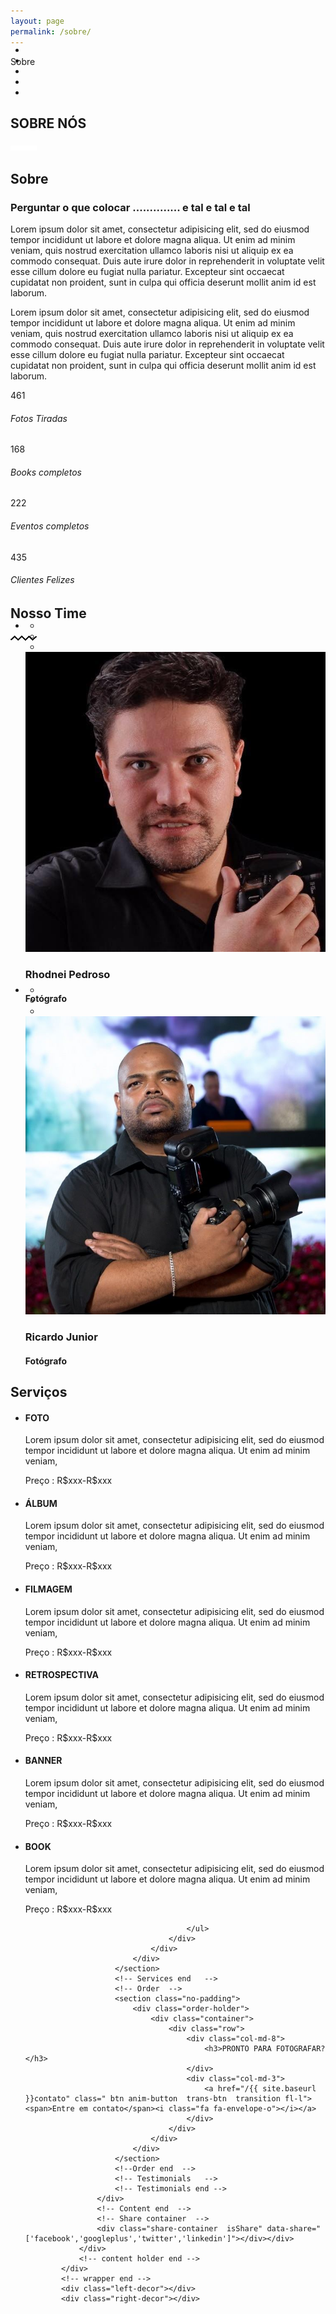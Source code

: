 ```yaml
---
layout: page
permalink: /sobre/
---
```


<div id="wrapper">
                <!--=============== Content holder  ===============-->
                <div class="content-holder elem scale-bg2 transition3">
                    <!--=============== Content  ===============-->
                    <div class="content full-height">
                        <!-- Fixed title-->
                        <div class="fixed-title"><span>Sobre</span></div>
                        <!-- Page navigation--> 
                        <div class="scroll-page-nav cdc" style="margin-top: -50px;">
                            <ul>
                                <li><a href="#sec1" class="act-link"></a></li>
                                <li><a href="#sec2"></a></li>
                                <li><a href="#sec3" class=""></a></li>
                                <li><a href="#sec4" class=""></a></li>
                                <li><a href="#sec5" class=""></a></li>
                            </ul>
                        </div>
                        <!-- Page navigation end-->
                        <!-- Page title section --> 
                        <section class="parallax-section">
                            <div class="overlay"></div>
                            <div class="bg skrollable skrollable-between" style="transform: translateY(-109.091px); background-image: url(&quot;/assets/images/bg/46.jpg&quot;);" data-top-bottom="transform: translateY(200px);" data-bottom-top="transform: translateY(-200px);"></div>
                            <div class="container">
                                <h2>SOBRE NÓS</h2>
                                <div class="separator-image"><img src="/assets/images/separator.png" alt=""></div>
                            </div>
                            <a class="custom-scroll-link sect-scroll" href="#sec1"><i class="fa fa-angle-double-down"></i></a>
                        </section>
                        <!-- Page title section end--> 
                        <!-- About   -->
                        <section class="section-columns" id="sec1">
                            <div class="section-columns-img">
                                <div class="bg" style="background-image:url(/assets/images/bg/22.jpg)"></div>
                            </div>
                            <div class="section-columns-text">
                                <div class="custom-inner">
                                    <div class="container">
                                        <h2>Sobre</h2>
                                        <div class="separator"></div>
                                        <div class="clearfix"></div>
                                        <h3 class="subtitle">Perguntar o que colocar .............. e tal e tal e tal</h3>
                                        <p>Lorem ipsum dolor sit amet, consectetur adipisicing elit, sed do eiusmod
                                        tempor incididunt ut labore et dolore magna aliqua. Ut enim ad minim veniam,
                                        quis nostrud exercitation ullamco laboris nisi ut aliquip ex ea commodo
                                        consequat. Duis aute irure dolor in reprehenderit in voluptate velit esse
                                        cillum dolore eu fugiat nulla pariatur. Excepteur sint occaecat cupidatat non
                                        proident, sunt in culpa qui officia deserunt mollit anim id est laborum.</p>
                                        <p>Lorem ipsum dolor sit amet, consectetur adipisicing elit, sed do eiusmod
                                        tempor incididunt ut labore et dolore magna aliqua. Ut enim ad minim veniam,
                                        quis nostrud exercitation ullamco laboris nisi ut aliquip ex ea commodo
                                        consequat. Duis aute irure dolor in reprehenderit in voluptate velit esse
                                        cillum dolore eu fugiat nulla pariatur. Excepteur sint occaecat cupidatat non
                                        proident, sunt in culpa qui officia deserunt mollit anim id est laborum.</p>
                                        <div class="clearfix"></div>
                                    </div>
                                </div>
                            </div>
                        </section>
                        <!-- About end  -->
                        <!-- Facts -->
                        <section class="no-padding" id="sec2">
                            <div class="content">
                                <div class="inline-facts-holder">
                                    <!-- 1  -->
                                    <div class="inline-facts">
                                        <i class="fa fa-picture-o "></i>	 
                                        <div class="milestone-counter">
                                            <div class="stats animaper">
                                                <div class="num" data-content="461" data-num="461">461</div>
                                            </div>
                                        </div>
                                        <h6>Fotos Tiradas</h6>
                                    </div>
                                    <!-- 1  end-->
                                    <!-- 2  -->
                                    <div class="inline-facts">
                                        <i class="fa fa-suitcase "></i>	
                                        <div class="milestone-counter">
                                            <div class="stats animaper">
                                                <div class="num" data-content="168" data-num="168">168</div>
                                            </div>
                                        </div>
                                        <h6>Books completos</h6>
                                    </div>
                                    <!-- 2 end  -->
                                    <!-- 3  -->
                                    <div class="inline-facts">
                                        <i class="fa fa-suitcase "></i> 
                                        <div class="milestone-counter">
                                            <div class="stats animaper">
                                                <div class="num" data-content="222" data-num="222">222</div>
                                            </div>
                                        </div>
                                        <h6>Eventos completos</h6>
                                    </div>
                                    <!-- 3 end  -->
                                    <!-- 4  -->
                                    <div class="inline-facts">
                                        <i class="fa fa-trophy"></i>
                                        <div class="milestone-counter">
                                            <div class="stats animaper">
                                                <div class="num" data-content="435" data-num="435">435</div>
                                            </div>
                                        </div>
                                        <h6>Clientes Felizes</h6>
                                    </div>
                                    <!-- 4 end  -->
                                </div>
                            </div>
                        </section>
                        <!-- Facts end   -->
                        <!-- Team   -->
                        <section id="sec3">
                            <div class="container">
                                <h2>Nosso Time</h2>
                                <div class="separator-image"><img src="/assets/images/separator2.png" alt=""></div>
                                <ul class="team-holder">
                                    <!-- 1 -->
                                    <li>
                                        <div class="team-box">
                                            <div class="team-photo">
                                                <div class="overlay"></div>
                                                <ul class="team-social cdc" style="margin-top: -50px;">
                                                    <li><a href="https://www.facebook.com/rhodnei.pedroso/media_set?set=a.144278488943379.16408.100000836858795&type=3" target="_blank"><i class="fa fa-facebook"></i></a></li>
                                                    <li><a href="#" target="_blank"><i class="fa fa-twitter"></i></a></li>
                                                    <li><a href="#" target="_blank"><i class="fa fa-tumblr"></i></a></li>
                                                </ul>
                                                <img src="/assets/images/team/1.jpg" alt="" class="respimg"> 									
                                            </div>
                                            <div class="team-info">
                                                <h3>Rhodnei Pedroso</h3>
                                                <h4>Fotógrafo</h4>
                                            </div>
                                        </div>
                                    </li>
                                    <!-- 1  end-->
                                    <!-- 2 -->
                                    <li>
                                        <div class="team-box">
                                            <div class="team-photo">
                                                <div class="overlay"></div>
                                                <ul class="team-social cdc" style="margin-top: -50px; display: block;">
                                                    <li><a href="https://www.facebook.com/profile.php?id=100008611428817&sk=photos&collection_token=100008611428817%3A2305272732%3A5" target="_blank"><i class="fa fa-facebook"></i></a></li>
                                                    <li><a href="#" target="_blank"><i class="fa fa-twitter"></i></a></li>
                                                    <li><a href="#" target="_blank"><i class="fa fa-tumblr"></i></a></li>
                                                </ul>
                                                <img src="/assets/images/team/2.jpg" alt="" class="respimg"> 										
                                            </div>
                                            <div class="team-info">
                                                <h3>Ricardo Junior</h3>
                                                <h4>Fotógrafo</h4>
                                            </div>
                                        </div>
                                    </li>
                                    <!-- 2 end  -->
                                    <!-- 3 -->
                                  <!--  <li>
                                        <div class="team-box">
                                            <div class="team-photo">
                                                <div class="overlay"></div>
                                                <ul class="team-social cdc" style="margin-top: -50px;">
                                                    <li><a href="#" target="_blank"><i class="fa fa-facebook"></i></a></li>
                                                    <li><a href="#" target="_blank"><i class="fa fa-twitter"></i></a></li>
                                                    <li><a href="#" target="_blank"><i class="fa fa-tumblr"></i></a></li>
                                                    <li><a href="#" target="_blank"><i class="fa fa-behance"></i></a></li>
                                                </ul>
                                                <img src="/assets/images/team/3.jpg" alt="" class="respimg"> 										
                                            </div>
                                            <div class="team-info">
                                                <h3>Taylor Roberts</h3>
                                                <h4>Co-manager associated</h4>
                                            </div>
                                        </div>
                                    </li>
                                    3 end  -->
                                </ul>
                            </div>
                        </section>
                        <!-- Team end   -->
                        <!-- services   -->
                        <section class="section-columns" id="sec4">
                            <div class="section-columns-img">
                                <div class="bg bg-ser transition" style="background-image:url(/assets/images/bg/4.jpg)"></div>
                            </div>
                            <div class="section-columns-text">
                                <div class="custom-inner">
                                    <div class="container">
                                        <h2>Serviços</h2>
                                        <div class="separator"></div>
                                        <div class="clearfix"></div>
                                        <ul class="servicses-holder">
                                            <!-- 1  -->
                                            <li data-bgscr="/assets/images/bg/4.jpg">
                                                <i class="fa fa-picture-o"></i>
                                                <h4>FOTO</h4>
                                                <p>Lorem ipsum dolor sit amet, consectetur adipisicing elit, sed do eiusmod
                                                tempor incididunt ut labore et dolore magna aliqua. Ut enim ad minim veniam,
                                                 </p>
                                                <span>Preço : R$xxx-R$xxx</span>
                                            </li>
                                            <!-- 1 end --> 
                                            <!-- 2  -->
                                            <li data-bgscr="/assets/images/bg/4.jpg">
                                                <i class="fa fa-picture-o"></i>
                                              <h4>ÁLBUM</h4>
                                                <p>Lorem ipsum dolor sit amet, consectetur adipisicing elit, sed do eiusmod
                                                tempor incididunt ut labore et dolore magna aliqua. Ut enim ad minim veniam,
                                                 </p>
                                                <span>Preço : R$xxx-R$xxx</span>
                                            </li>
                                            <!-- 2 end --> 
                                            <!-- 3  -->                                   
                                            <li data-bgscr="/assets/images/bg/4.jpg">
                                                <i class="fa fa-film"></i>
                                            <h4>FILMAGEM</h4>
                                                <p>Lorem ipsum dolor sit amet, consectetur adipisicing elit, sed do eiusmod
                                                tempor incididunt ut labore et dolore magna aliqua. Ut enim ad minim veniam,
                                                 </p>
                                                <span>Preço : R$xxx-R$xxx</span>
                                            </li>
                                            <!-- 3 end --> 
                                            <!-- 4  -->
                                            <li data-bgscr="/assets/images/bg/4.jpg">
                                                <i class="fa fa-film"></i>
                                            <h4>RETROSPECTIVA</h4>
                                                <p>Lorem ipsum dolor sit amet, consectetur adipisicing elit, sed do eiusmod
                                                tempor incididunt ut labore et dolore magna aliqua. Ut enim ad minim veniam,
                                                 </p>
                                                <span>Preço : R$xxx-R$xxx</span>
                                            </li>
                                            <!-- 4 end -->
                                             <!-- 4  -->
                                            <li data-bgscr="/assets/images/bg/4.jpg">
                                                <i class="fa fa-picture-o"></i>
                                            <h4>BANNER</h4>
                                                <p>Lorem ipsum dolor sit amet, consectetur adipisicing elit, sed do eiusmod
                                                tempor incididunt ut labore et dolore magna aliqua. Ut enim ad minim veniam,
                                                 </p>
                                                <span>Preço : R$xxx-R$xxx</span>
                                            </li>
                                            <!-- 4 end -->
                                             <!-- 4  -->
                                            <li data-bgscr="/assets/images/bg/4.jpg">
                                                <i class="fa fa-picture-o"></i>
                                            <h4>BOOK</h4>
                                                <p>Lorem ipsum dolor sit amet, consectetur adipisicing elit, sed do eiusmod
                                                tempor incididunt ut labore et dolore magna aliqua. Ut enim ad minim veniam,
                                                 </p>
                                                <span>Preço : R$xxx-R$xxx</span>
                                            </li>
                                            <!-- 4 end -->
                                                                                                                
                                        </ul>
                                    </div>
                                </div>
                            </div>
                        </section>
                        <!-- Services end   -->
                        <!-- Order  -->                       
                        <section class="no-padding">
                            <div class="order-holder">
                                <div class="container">
                                    <div class="row">
                                        <div class="col-md-8">
                                            <h3>PRONTO PARA FOTOGRAFAR? </h3>
                                        </div>
                                        <div class="col-md-3">
                                            <a href="/{{ site.baseurl }}contato" class=" btn anim-button  trans-btn  transition fl-l"><span>Entre em contato</span><i class="fa fa-envelope-o"></i></a>
                                        </div>
                                    </div>
                                </div>
                            </div>
                        </section>
                        <!--Order end  -->
                        <!-- Testimonials   -->
                        <!-- Testimonials end -->
                    </div>
                    <!-- Content end  -->  
                    <!-- Share container  -->    
                    <div class="share-container  isShare" data-share="['facebook','googleplus','twitter','linkedin']"></div></div>
                </div>
                <!-- content holder end -->
            </div>
            <!-- wrapper end -->
            <div class="left-decor"></div>
            <div class="right-decor"></div>